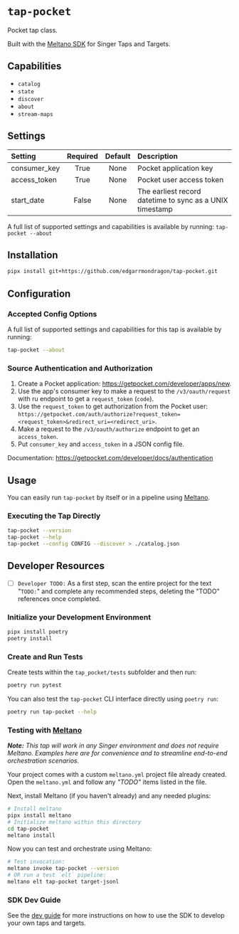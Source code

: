 # `tap-pocket`

Pocket tap class.

Built with the [Meltano SDK](https://sdk.meltano.com) for Singer Taps and Targets.

## Capabilities

* `catalog`
* `state`
* `discover`
* `about`
* `stream-maps`

## Settings

| Setting     | Required | Default | Description |
|:------------|:--------:|:-------:|:------------|
| consumer_key| True     | None    | Pocket application key |
| access_token| True     | None    | Pocket user access token |
| start_date  | False    | None    | The earliest record datetime to sync as a UNIX timestamp |

A full list of supported settings and capabilities is available by running: `tap-pocket --about`

## Installation

```bash
pipx install git+https://github.com/edgarrmondragon/tap-pocket.git
```

## Configuration

### Accepted Config Options

A full list of supported settings and capabilities for this
tap is available by running:

```bash
tap-pocket --about
```

### Source Authentication and Authorization

1. Create a Pocket application: https://getpocket.com/developer/apps/new.
1. Use the app's consumer key to make a request to the `/v3/oauth/request` with ru endpoint to get a `request_token` (`code`).
1. Use the `request_token` to get authorization from the Pocket user: `https://getpocket.com/auth/authorize?request_token=<request_token>&redirect_uri=<redirect_uri>`.
1. Make a request to the `/v3/oauth/authorize` endpoint to get an `access_token`.
1. Put `consumer_key` and `access_token` in a JSON config file.

Documentation: https://getpocket.com/developer/docs/authentication

## Usage

You can easily run `tap-pocket` by itself or in a pipeline using [Meltano](https://meltano.com/).

### Executing the Tap Directly

```bash
tap-pocket --version
tap-pocket --help
tap-pocket --config CONFIG --discover > ./catalog.json
```

## Developer Resources

- [ ] `Developer TODO:` As a first step, scan the entire project for the text "`TODO:`" and complete any recommended steps, deleting the "TODO" references once completed.

### Initialize your Development Environment

```bash
pipx install poetry
poetry install
```

### Create and Run Tests

Create tests within the `tap_pocket/tests` subfolder and
  then run:

```bash
poetry run pytest
```

You can also test the `tap-pocket` CLI interface directly using `poetry run`:

```bash
poetry run tap-pocket --help
```

### Testing with [Meltano](https://www.meltano.com)

_**Note:** This tap will work in any Singer environment and does not require Meltano.
Examples here are for convenience and to streamline end-to-end orchestration scenarios._

Your project comes with a custom `meltano.yml` project file already created. Open the `meltano.yml` and follow any _"TODO"_ items listed in
the file.

Next, install Meltano (if you haven't already) and any needed plugins:

```bash
# Install meltano
pipx install meltano
# Initialize meltano within this directory
cd tap-pocket
meltano install
```

Now you can test and orchestrate using Meltano:

```bash
# Test invocation:
meltano invoke tap-pocket --version
# OR run a test `elt` pipeline:
meltano elt tap-pocket target-jsonl
```

### SDK Dev Guide

See the [dev guide](https://sdk.meltano.com/en/latest/dev_guide.html) for more instructions on how to use the SDK to 
develop your own taps and targets.
